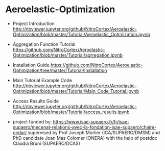 # Aeroelastic-Optimization


* Project Introduction http://nbviewer.jupyter.org/github/NitroCortex/Aeroelastic-Optimization/blob/master/Tutorial/Aeroelastic_Optimization.ipynb
* Aggregation Function Tutorial https://github.com/NitroCortex/Aeroelastic-Optimization/blob/master/Tutorial/agrregation.ipynb
* Installation Guide https://github.com/NitroCortex/Aeroelastic-Optimization/tree/master/Tutorial/Installation
* Main Tutorial Example Code http://nbviewer.jupyter.org/github/NitroCortex/Aeroelastic-Optimization/blob/master/Tutorial/Main_Code_Tutorial.ipynb
* Access Results Guide http://nbviewer.jupyter.org/github/NitroCortex/Aeroelastic-Optimization/blob/master/Tutorial/access_results.ipynb

* project funded by: https://www.isae-supaero.fr/fr/isae-supaero/mecenat-relations-avec-la-fondation-isae-supaero/chaire-cedar/ supervised by Prof Joseph Morlier (ICA/SUPAERO/DMSM) and PhD candidate Joan Mas Colomer (ONERA) with the help of postdoc Claudia Bruni (SUPAERO/DCAS)

